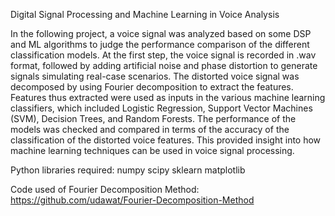Digital Signal Processing and Machine Learning in Voice Analysis

In the following project, a voice signal was analyzed based on some DSP and ML algorithms to judge the performance comparison of the different classification models. At the first step, the voice signal is recorded in .wav format, followed by adding artificial noise and phase distortion to generate signals simulating real-case scenarios. The distorted voice signal was decomposed by using Fourier decomposition to extract the features. Features thus extracted were used as inputs in the various machine learning classifiers, which included Logistic Regression, Support Vector Machines (SVM), Decision Trees, and Random Forests. The performance of the models was checked and compared in terms of the accuracy of the classification of the distorted voice features. This provided insight into how machine learning techniques can be used in voice signal processing.

Python libraries required:
numpy
scipy
sklearn
matplotlib

Code used of Fourier Decomposition Method:
https://github.com/udawat/Fourier-Decomposition-Method
